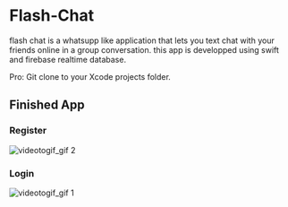 # Flash-Chat
flash chat is a whatsupp like application that lets you text chat with your friends online in a group conversation.
this app is developped using swift and firebase realtime database.

Pro: Git clone to your Xcode projects folder.

## Finished App

### Register  
![videotogif_gif 2](https://user-images.githubusercontent.com/37807947/43352176-819e7d6a-9217-11e8-8142-a9751178eb5c.GIF)

### Login 
![videotogif_gif 1](https://user-images.githubusercontent.com/37807947/43352170-656e00a2-9217-11e8-8c4b-3f70452c54de.gif)

